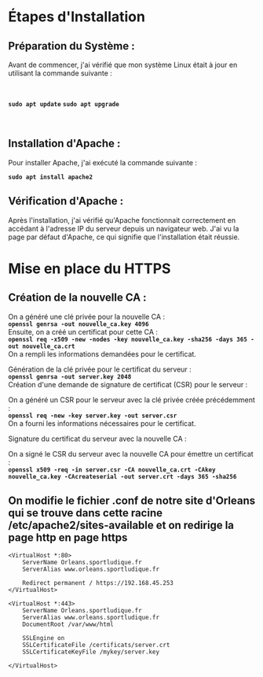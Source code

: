 # Étapes d'Installation

## Préparation du Système :
Avant de commencer, j'ai vérifié que mon système Linux était à jour en utilisant la commande suivante :

</br>

**`sudo apt update`**
**`sudo apt upgrade`**

</br>

## Installation d'Apache :
Pour installer Apache, j'ai exécuté la commande suivante :

**`sudo apt install apache2`**

## Vérification d'Apache :
Après l'installation, j'ai vérifié qu'Apache fonctionnait correctement en accédant à l'adresse IP du serveur depuis un navigateur web. J'ai vu la page par défaut d'Apache, ce qui signifie que l'installation était réussie.

# Mise en place du HTTPS

## Création de la nouvelle CA :

On a généré une clé privée pour la nouvelle CA :
</br>
**`openssl genrsa -out nouvelle_ca.key 4096`**
</br>
Ensuite, on a créé un certificat pour cette CA :
</br>
**`openssl req -x509 -new -nodes -key nouvelle_ca.key -sha256 -days 365 -out nouvelle_ca.crt`**
</br>
On a rempli les informations demandées pour le certificat.

Génération de la clé privée pour le certificat du serveur :
</br>
**`openssl genrsa -out server.key 2048`**
</br>
Création d'une demande de signature de certificat (CSR) pour le serveur :

On a généré un CSR pour le serveur avec la clé privée créée précédemment :
</br>
**`openssl req -new -key server.key -out server.csr`**
</br>
On a fourni les informations nécessaires pour le certificat.

Signature du certificat du serveur avec la nouvelle CA :

On a signé le CSR du serveur avec la nouvelle CA pour émettre un certificat :
</br>
**`openssl x509 -req -in server.csr -CA nouvelle_ca.crt -CAkey nouvelle_ca.key -CAcreateserial -out server.crt -days 365 -sha256`**
</br>

## On modifie le fichier .conf de notre site d'Orleans qui se trouve dans cette racine /etc/apache2/sites-available et on redirige la page http en page https
  
    <VirtualHost *:80>
        ServerName Orleans.sportludique.fr
        ServerAlias www.orleans.sportludique.fr
    
        Redirect permanent / https://192.168.45.253
    </VirtualHost>
    
    <VirtualHost *:443>
        ServerName Orleans.sportludique.fr
        ServerAlias www.orleans.sportludique.fr
        DocumentRoot /var/www/html
    
        SSLEngine on
        SSLCertificateFile /certificats/server.crt
        SSLCertificateKeyFile /mykey/server.key
    
    </VirtualHost>

